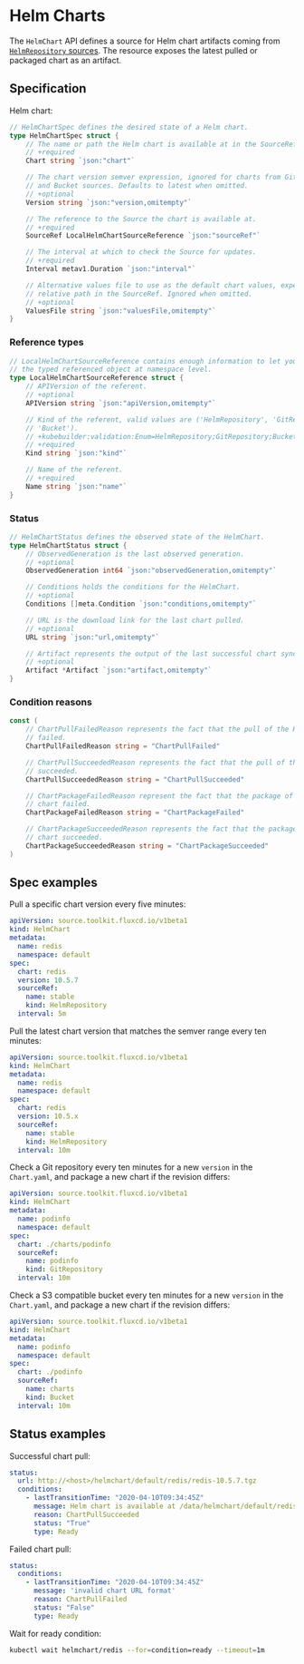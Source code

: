 # Helm Charts

The `HelmChart` API defines a source for Helm chart artifacts coming
from [`HelmRepository` sources](helmrepositories.md). The resource
exposes the latest pulled or packaged chart as an artifact.

## Specification

Helm chart:

```go
// HelmChartSpec defines the desired state of a Helm chart.
type HelmChartSpec struct {
	// The name or path the Helm chart is available at in the SourceRef.
	// +required
	Chart string `json:"chart"`

	// The chart version semver expression, ignored for charts from GitRepository
	// and Bucket sources. Defaults to latest when omitted.
	// +optional
	Version string `json:"version,omitempty"`

	// The reference to the Source the chart is available at.
	// +required
	SourceRef LocalHelmChartSourceReference `json:"sourceRef"`

	// The interval at which to check the Source for updates.
	// +required
	Interval metav1.Duration `json:"interval"`

	// Alternative values file to use as the default chart values, expected to be a
	// relative path in the SourceRef. Ignored when omitted.
	// +optional
	ValuesFile string `json:"valuesFile,omitempty"`
}
```

### Reference types

```go
// LocalHelmChartSourceReference contains enough information to let you locate
// the typed referenced object at namespace level.
type LocalHelmChartSourceReference struct {
	// APIVersion of the referent.
	// +optional
	APIVersion string `json:"apiVersion,omitempty"`

	// Kind of the referent, valid values are ('HelmRepository', 'GitRepository',
	// 'Bucket').
	// +kubebuilder:validation:Enum=HelmRepository;GitRepository;Bucket
	// +required
	Kind string `json:"kind"`

	// Name of the referent.
	// +required
	Name string `json:"name"`
}
```

### Status

```go
// HelmChartStatus defines the observed state of the HelmChart.
type HelmChartStatus struct {
	// ObservedGeneration is the last observed generation.
	// +optional
	ObservedGeneration int64 `json:"observedGeneration,omitempty"`

	// Conditions holds the conditions for the HelmChart.
	// +optional
	Conditions []meta.Condition `json:"conditions,omitempty"`

	// URL is the download link for the last chart pulled.
	// +optional
	URL string `json:"url,omitempty"`

	// Artifact represents the output of the last successful chart sync.
	// +optional
	Artifact *Artifact `json:"artifact,omitempty"`
}
```

### Condition reasons

```go
const (
	// ChartPullFailedReason represents the fact that the pull of the Helm chart
	// failed.
	ChartPullFailedReason string = "ChartPullFailed"

	// ChartPullSucceededReason represents the fact that the pull of the Helm chart
	// succeeded.
	ChartPullSucceededReason string = "ChartPullSucceeded"

	// ChartPackageFailedReason represent the fact that the package of the Helm
	// chart failed.
	ChartPackageFailedReason string = "ChartPackageFailed"

	// ChartPackageSucceededReason represents the fact that the package of the Helm
	// chart succeeded.
	ChartPackageSucceededReason string = "ChartPackageSucceeded"
)
```

## Spec examples

Pull a specific chart version every five minutes:

```yaml
apiVersion: source.toolkit.fluxcd.io/v1beta1
kind: HelmChart
metadata:
  name: redis
  namespace: default
spec:
  chart: redis
  version: 10.5.7
  sourceRef:
    name: stable
    kind: HelmRepository
  interval: 5m
```

Pull the latest chart version that matches the semver range every ten minutes:

```yaml
apiVersion: source.toolkit.fluxcd.io/v1beta1
kind: HelmChart
metadata:
  name: redis
  namespace: default
spec:
  chart: redis
  version: 10.5.x
  sourceRef:
    name: stable
    kind: HelmRepository
  interval: 10m
```

Check a Git repository every ten minutes for a new `version` in the
`Chart.yaml`, and package a new chart if the revision differs:

```yaml
apiVersion: source.toolkit.fluxcd.io/v1beta1
kind: HelmChart
metadata:
  name: podinfo
  namespace: default
spec:
  chart: ./charts/podinfo
  sourceRef:
    name: podinfo
    kind: GitRepository
  interval: 10m
```

Check a S3 compatible bucket every ten minutes for a new `version` in the
`Chart.yaml`, and package a new chart if the revision differs:

```yaml
apiVersion: source.toolkit.fluxcd.io/v1beta1
kind: HelmChart
metadata:
  name: podinfo
  namespace: default
spec:
  chart: ./podinfo
  sourceRef:
    name: charts
    kind: Bucket
  interval: 10m
```

## Status examples

Successful chart pull:

```yaml
status:
  url: http://<host>/helmchart/default/redis/redis-10.5.7.tgz
  conditions:
    - lastTransitionTime: "2020-04-10T09:34:45Z"
      message: Helm chart is available at /data/helmchart/default/redis/redis-10.5.7.tgz
      reason: ChartPullSucceeded
      status: "True"
      type: Ready
```

Failed chart pull:

```yaml
status:
  conditions:
    - lastTransitionTime: "2020-04-10T09:34:45Z"
      message: 'invalid chart URL format'
      reason: ChartPullFailed
      status: "False"
      type: Ready
```

Wait for ready condition:

```bash
kubectl wait helmchart/redis --for=condition=ready --timeout=1m
```
